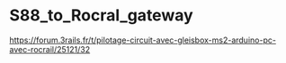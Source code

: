 # S88_to_Rocral_gateway

https://forum.3rails.fr/t/pilotage-circuit-avec-gleisbox-ms2-arduino-pc-avec-rocrail/25121/32
 
